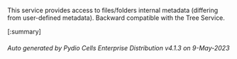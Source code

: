






This service provides access to files/folders internal metadata (differing from user-defined metadata). Backward compatible with the Tree Service.

[:summary]

###### Auto generated by Pydio Cells Enterprise Distribution v4.1.3 on 9-May-2023
